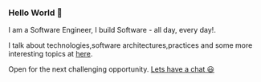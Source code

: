 ### Hello World 👋

I am a Software Engineer, I build Software - all day, every day!.

I talk about technologies,software architectures,practices and some more interesting topics at [here](https://isurunuwanthilaka.github.io).

Open for the next challenging opportunity. [Lets have a chat 😃](https://www.linkedin.com/in/isurunuwanthilaka)

